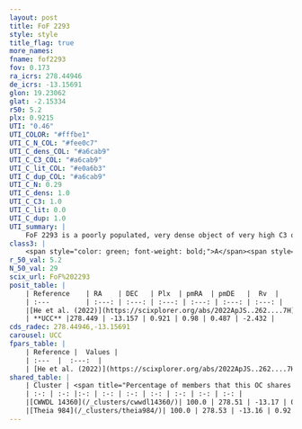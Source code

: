 ```yaml
---
layout: post
title: FoF 2293
style: style
title_flag: true
more_names: 
fname: fof2293
fov: 0.173
ra_icrs: 278.44946
de_icrs: -13.15691
glon: 19.23062
glat: -2.15334
r50: 5.2
plx: 0.9215
UTI: "0.46"
UTI_COLOR: "#fffbe1"
UTI_C_N_COL: "#fee0c7"
UTI_C_dens_COL: "#a6cab9"
UTI_C_C3_COL: "#a6cab9"
UTI_C_lit_COL: "#e0a6b3"
UTI_C_dup_COL: "#a6cab9"
UTI_C_N: 0.29
UTI_C_dens: 1.0
UTI_C_C3: 1.0
UTI_C_lit: 0.0
UTI_C_dup: 1.0
UTI_summary: |
    FoF 2293 is a poorly populated, very dense object of very high C3 quality. It was recently reported in the literature. This object shares a large percentage of members with 2 later reported entries.
class3: |
    <span style="color: green; font-weight: bold;">A</span><span style="color: green; font-weight: bold;">A</span>
r_50_val: 5.2
N_50_val: 29
scix_url: FoF%202293
posit_table: |
    | Reference    | RA    | DEC   | Plx  | pmRA  | pmDE   |  Rv  |
    | :---         | :---: | :---: | :---: | :---: | :---: | :---: |
    |[He et al. (2022)](https://scixplorer.org/abs/2022ApJS..262....7H) | 278.502 | -13.14 | 0.921 | 0.969 | 0.492 | -- |
    | **UCC** |278.449 | -13.157 | 0.921 | 0.98 | 0.487 | -2.432 | 
cds_radec: 278.44946,-13.15691
carousel: UCC
fpars_table: |
    | Reference |  Values |
    | :---  |  :---:  |
    | [He et al. (2022)](https://scixplorer.org/abs/2022ApJS..262....7H) | `A0=1.75, logAge=8.15` |
shared_table: |
    | Cluster | <span title="Percentage of members that this OC shares with the ones listed">%</span>   | RA   | DEC   | Plx   | pmRA  | pmDE  | Rv | UTI |
    | :-: | :-: |:-: | :-: | :-: | :-: | :-: | :-: | :-: |
    |[CWWDL 14360](/_clusters/cwwdl14360/)| 100.0 | 278.51 | -13.17 | 0.92 | 1.0 | 0.48 | -2.23 |0.33 |
    |[Theia 984](/_clusters/theia984/)| 100.0 | 278.53 | -13.16 | 0.92 | 1.0 | 0.48 | 2.77 |0.1 |
---
```

